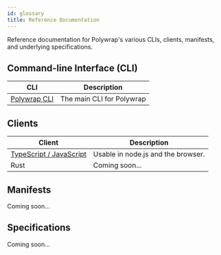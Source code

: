 ```yaml
---
id: glossary
title: Reference Documentation
---
```


Reference documentation for Polywrap's various CLIs, clients, manifests, and underlying specifications.

## Command-line Interface (CLI)
| CLI | Description |  
|-|-|  
| [Polywrap CLI](./cli/polywrap-cli) | The main CLI for Polywrap |  

## Clients
| Client | Description |  
|-|-|  
| [TypeScript / JavaScript](./clients/js/client-js) | Usable in node.js and the browser. |  
| Rust | Coming soon... |  

## Manifests
Coming soon...

## Specifications
Coming soon...
